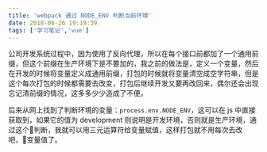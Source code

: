 ```yaml
---
title: 'webpack 通过 NODE_ENV 判断当前环境'
date: 2018-06-26 19:19:39
tags: ['学习笔记','vue']
---
```

公司开发系统过程中，因为使用了反向代理，所以在每个接口前都加了一个通用前缀，但这个前缀在生产环境下是不要加的，我之前的做法是，定义一个变量，然后在开发的时候将变量定义成通用前缀，打包的时候就将变量清空成空字符串，但是这个每次打包的时候都需要去改变，打包后继续开发又要再改回来，偶尔还会出现忘记清前缀的情况，这多多少少造成了不便。

<!-- more -->
后来从网上找到了判断环境的变量：`process.env.NODE_ENV`，这可以在 js 中直接获取到，如果它的值为 development 则说明是开发环境，否则就是生产环境，通过这个判断，我就可以用三元运算符给变量赋值，这样打包就不用每次去改吧，变量值了。